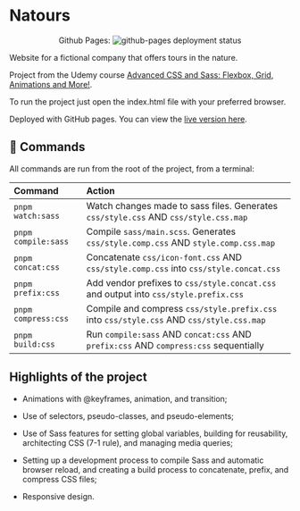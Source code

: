 # Natours

<p align="center">Github Pages: <img src="https://img.shields.io/github/deployments/jorgeyza/natours/github-pages" alt="github-pages deployment status" /></p>

Website for a fictional company that offers tours in the nature.

Project from the Udemy course [Advanced CSS and Sass: Flexbox, Grid, Animations and More!](https://www.udemy.com/course/advanced-css-and-sass/).

To run the project just open the index.html file with your preferred browser.

Deployed with GitHub pages. You can view the [live version here](https://jorgeyza.github.io/natours/).

## 🧞 Commands

All commands are run from the root of the project, from a terminal:

| Command             | Action                                                                                   |
| :------------------ | :--------------------------------------------------------------------------------------- |
| `pnpm watch:sass`   | Watch changes made to sass files. Generates `css/style.css` AND `css/style.css.map`      |
| `pnpm compile:sass` | Compile `sass/main.scss`. Generates `css/style.comp.css` AND `style.comp.css.map`        |
| `pnpm concat:css`   | Concatenate `css/icon-font.css` AND `css/style.comp.css` into `css/style.concat.css`     |
| `pnpm prefix:css`   | Add vendor prefixes to `css/style.concat.css` and output into `css/style.prefix.css`     |
| `pnpm compress:css` | Compile and compress `css/style.prefix.css` into `css/style.css` AND `css/style.css.map` |
| `pnpm build:css`    | Run `compile:sass` AND `concat:css` AND `prefix:css` AND `compress:css` sequentially     |

## Highlights of the project

- Animations with @keyframes, animation, and transition;

- Use of selectors, pseudo-classes, and pseudo-elements;

- Use of Sass features for setting global variables, building for reusability, architecting CSS (7-1 rule), and managing media queries;

- Setting up a development process to compile Sass and automatic browser reload, and creating a build process to concatenate, prefix, and compress CSS files;

- Responsive design.
